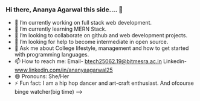 ### Hi there, Ananya Agarwal this side.... 👋



- 🔭 I’m currently working on full stack web development.
- 🌱 I’m currently learning MERN Stack.
- 👯 I’m looking to collaborate on github and web development projects.
- 🤔 I’m looking for help to become intermediate in open source.
- 💬 Ask me about College lifestyle, management and how to get started with programming languages.
- 📫 How to reach me: Email- btech25062.19@bitmesra.ac.in
                      Linkedin- www.linkedin.com/in/ananyaagarwal25
- 😄 Pronouns: She/Her
- ⚡ Fun fact: I am a hip hop dancer and art-craft enthusiast. And ofcourse binge watcher(big time)
-->
